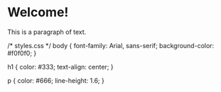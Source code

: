 <!DOCTYPE html>
<html>
<head>
    <title>My Web Page</title>
    <link rel="stylesheet" href="styles.css">
</head>
<body>
    <h1>Welcome!</h1>
    <p>This is a paragraph of text.</p>
</body>
</html>

/* styles.css */
body {
    font-family: Arial, sans-serif;
    background-color: #f0f0f0;
}

h1 {
    color: #333;
    text-align: center;
}

p {
    color: #666;
    line-height: 1.6;
}
